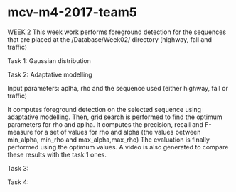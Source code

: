 # mcv-m4-2017-team5

WEEK 2
This week work performs foreground detection for the sequences that are placed at the /Database/Week02/ directory (highway, fall and traffic)


Task 1: Gaussian distribution


Task 2: Adaptative modelling

Input parameters: aplha, rho and the sequence used (either highway, fall or traffic)

It computes foreground detection on the selected sequence using adaptative modelling.
Then, grid search is performed to find the optimum parameters for rho and aplha. It computes the precision, recall and F-measure for a set of values for rho and alpha (the values between min_alpha, min_rho and max_alpha,max_rho)
The evaluation is finally performed using the optimum values.
A video is also generated to compare these results with the task 1 ones.


Task 3:


Task 4: